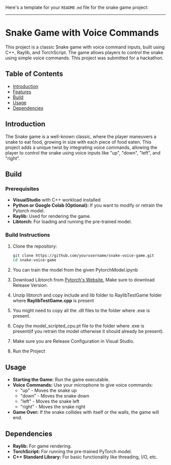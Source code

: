 Here's a template for your `README.md` file for the snake game project:

---

# Snake Game with Voice Commands

This project is a classic Snake game with voice command inputs, built using C++, Raylib, and TorchScript. The game allows players to control the snake using simple voice commands. This project was submitted for a hackathon.

## Table of Contents

- [Introduction](#introduction)
- [Features](#features)
- [Build](#build)
- [Usage](#usage)
- [Dependencies](#dependencies)

## Introduction

The Snake game is a well-known classic, where the player maneuvers a snake to eat food, growing in size with each piece of food eaten. This project adds a unique twist by integrating voice commands, allowing the player to control the snake using voice inputs like "up", "down", "left", and "right".

## Build
### Prerequisites

- **VisualStudio** with C++ workload installed
- **Python or Google Colab (Optional):** If you want to modify or retrain the Pytorch model.
- **Raylib:** Used for rendering the game.
- **Libtorch:** For loading and running the pre-trained model.

### Build Instructions

1. Clone the repository:
    ```bash
    git clone https://github.com/yourusername/snake-voice-game.git
    cd snake-voice-game
    ```
2. You can train the model from the given PytorchModel.ipynb
3. Download Libtorch from [Pytorch's Website.](https://pytorch.org/get-started/locally/) Make sure to download Release Version.

4. Unzip libtorch and copy include and lib folder to RaylibTestGame folder where **RaylibTestGame.cpp** is present

5. You might need to copy all the .dll files to the folder where .exe is present.

6. Copy the model_scripted_cpu.pt file to the folder where .exe is present(if you retrain the model otherwise it should already be present).

7. Make sure you are Release Configuration in Visual Studio.

8. Run the Project

## Usage

- **Starting the Game:** Run the game executable.
- **Voice Commands:** Use your microphone to give voice commands:
  - "up" - Moves the snake up
  - "down" - Moves the snake down
  - "left" - Moves the snake left
  - "right" - Moves the snake right
- **Game Over:** If the snake collides with itself or the walls, the game will end.

## Dependencies

- **Raylib:** For game rendering.
- **TorchScript:** For running the pre-trained PyTorch model.
- **C++ Standard Library:** For basic functionality like threading, I/O, etc.
